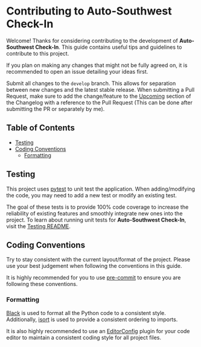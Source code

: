 # Contributing to Auto-Southwest Check-In
Welcome! Thanks for considering contributing to the development of **Auto-Southwest Check-In**. This guide contains useful tips and guidelines
to contribute to this project.

If you plan on making any changes that might not be fully agreed on, it is recommended to open an issue detailing your ideas first.

Submit all changes to the `develop` branch. This allows for separation between new changes and the latest stable release. When submitting a
Pull Request, make sure to add the change/feature to the [Upcoming](CHANGELOG.md#upcoming) section of the Changelog with a reference to the
Pull Request (This can be done after submitting the PR or separately by me).

## Table of Contents
- [Testing](#testing)
- [Coding Conventions](#coding-conventions)
    * [Formatting](#formatting)

## Testing
This project uses [pytest][0] to unit test the application. When adding/modifying the code, you may need to add a new test or modify an existing test.

The goal of these tests is to provide 100% code coverage to increase the reliability of existing features and smoothly integrate new ones into the project.
To learn about running unit tests for **Auto-Southwest Check-In**, visit the [Testing README](tests/README.md).

## Coding Conventions
Try to stay consistent with the current layout/format of the project. Please use your best judgement when following the conventions in this guide.

It is highly recommended for you to use [pre-commit][1] to ensure you are following these conventions.

### Formatting
[Black][2] is used to format all the Python code to a consistent style. Additionally, [isort][3] is used to provide a consistent ordering to imports.

It is also highly recommended to use an [EditorConfig][4] plugin for your code editor to maintain a consistent coding style for all project files.

[0]: https://docs.pytest.org
[1]: https://pre-commit.com
[2]: https://black.readthedocs.io/en/stable
[3]: https://pycqa.github.io/isort/
[4]: https://editorconfig.org/
